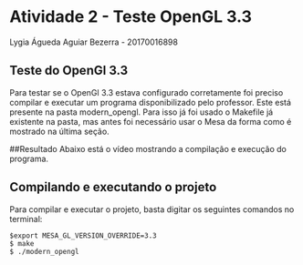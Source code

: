 # Atividade 2 - Teste OpenGL 3.3
Lygia Águeda Aguiar Bezerra - 20170016898

## Teste do OpenGl 3.3
Para testar se o OpenGl 3.3 estava configurado corretamente foi preciso compilar e executar um programa disponibilizado pelo professor. Este está presente na pasta modern_opengl.
Para isso já foi usado o Makefile já existente na pasta, mas antes foi necessário usar o Mesa da forma como é mostrado na última seção.

##Resultado
Abaixo está o vídeo mostrando a compilação e execução do programa.

## Compilando e executando o projeto
Para compilar e executar o projeto, basta digitar os seguintes comandos no terminal:

    $export MESA_GL_VERSION_OVERRIDE=3.3
    $ make
    $ ./modern_opengl
